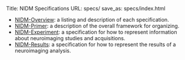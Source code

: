 Title: NIDM Specifications
URL: specs/
save_as: specs/index.html

- [NIDM-Overview](nidm-overview.html): a listing and description of each specification.
- [NIDM-Primer](nidm-primer.html): a description of the overall framework for organizing.
- [NIDM-Experiment](nidm-experiment.html): a specification for how to represent information about neuroimaging studies and acquisitions.
- [NIDM-Results](nidm-results.html): a specification for how to represent the results of a neuroimaging analysis.
